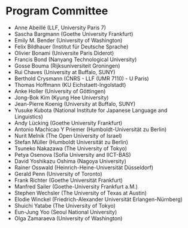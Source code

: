 # Program Committee

- Anne Abeillé (LLF, University Paris 7)
- Sascha Bargmann (Goethe University Frankfurt)
- Emily M. Bender (University of Washington)
- Felix Bildhauer (Institut für Deutsche Sprache)
- Olivier Bonami (Universite Paris Diderot)
- Francis Bond (Nanyang Technological University)
- Gosse Bouma (Rijksuniversiteit Groningen)
- Rui Chaves (University at Buffalo, SUNY)
- Berthold Crysmann (CNRS - LLF (UMR 7110) - U Paris)
- Thomas Hoffmann (KU Eichstaett-Ingolstadt)
- Anke Holler (University of Göttingen)
- Jong-Bok Kim (Kyung Hee University)
- Jean-Pierre Koenig (University at Buffalo, SUNY)
- Yusuke Kubota (National Institute for Japanese Language and Linguistics)
- Andy Lücking (Goethe University Frankfurt)
- Antonio Machicao Y Priemer (Humboldt-Universität zu Berlin)
- Nurit Melnik (The Open University of Israel)
- Stefan Müller (Humboldt Universität zu Berlin)
- Tsuneko Nakazawa (The University of Tokyo)
- Petya Osenova (Sofia University and IICT-BAS)
- David Yoshikazu Oshima (Nagoya University)
- Rainer Osswald (Heinrich-Heine-Universität Düsseldorf)
- Gerald Penn (University of Toronto)
- Frank Richter (Goethe Universität Frankfurt)
- Manfred Sailer (Goethe-University Frankfurt a.M.)
- Stephen Wechsler (The University of Texas at Austin)
- Elodie Winckel (Friedrich-Alexander Universität Erlangen-Nürnberg)
- Shuichi Yatabe (The University of Tokyo)
- Eun-Jung Yoo (Seoul National University)
- Olga Zamaraeva (University of Washington)
